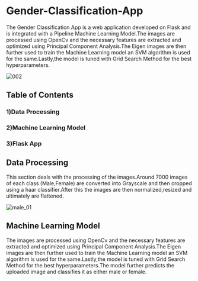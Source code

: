 # Gender-Classification-App
The Gender Classification App is a web application developed on Flask and is integrated with a Pipeline Machine Learning Model.The images are processed using OpenCv and the necessary features are extracted and optimized using Principal Component Analysis.The Eigen images are then further used to train the Machine Learning model an SVM algorithm is used for the same.Lastly,the model is tuned with Grid Search Method for the best hyperparameters.

![002](https://user-images.githubusercontent.com/32523883/96698958-574e0b80-13ab-11eb-9fa3-880cb74ca225.PNG)

## Table of Contents

### 1)Data Processing

### 2)Machine Learning Model

### 3)Flask App


## Data Processing

This section deals with the processing of the images.Around 7000 images of each class (Male,Female) are converted into Grayscale and then cropped using a haar classifier.After this the images are then normalized,resized and ultimately are flattened.

![male_01](https://user-images.githubusercontent.com/32523883/96700254-df80e080-13ac-11eb-8eb2-37f686d57fb7.png)

## Machine Learning Model

The images are processed using OpenCv and the necessary features are extracted and optimized using Principal Component Analysis.The Eigen images are then further used to train the Machine Learning model an SVM algorithm is used for the same.Lastly,the model is tuned with Grid Search Method for the best hyperparameters.The model further predicts the uploaded image and classifies it as either male or female. 
